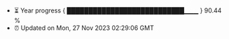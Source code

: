 - ⏳ Year progress { ███████████████████████████▁▁▁ } 90.44 %
- ⏰ Updated on Mon, 27 Nov 2023 02:29:06 GMT

